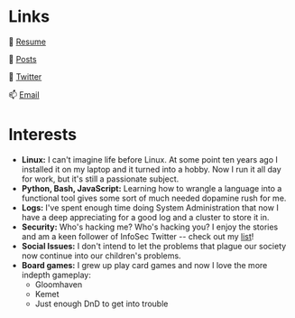 # Links

💼 [Resume](https://iamwpj.com/resume/resume.html)

📝 [Posts](https://iamwpj.com/scraps)

🐥 [Twitter](https://twitter.com/iamwpj)

📫 [Email](mailto:wes@iamwpj.com)

# Interests

  - **Linux:** I can't imagine life before Linux. At some point ten years ago I installed it on my laptop and it turned into a hobby. Now I run it all day for work, but it's still a passionate subject.
  - **Python, Bash, JavaScript:** Learning how to wrangle a language into a functional tool gives some sort of much needed dopamine rush for me.
  - **Logs:** I've spent enough time doing System Administration that now I have a deep appreciating for a good log and a cluster to store it in.
  - **Security:** Who's hacking me? Who's hacking you? I enjoy the stories and am a keen follower of InfoSec Twitter -- check out my [list](https://twitter.com/i/lists/1308143905377062912)!
  - **Social Issues:** I don't intend to let the problems that plague our society now continue into our children's problems.
  - **Board games:** I grew up play card games and now I love the more indepth gameplay:
    * Gloomhaven
    * Kemet
    * Just enough DnD to get into trouble